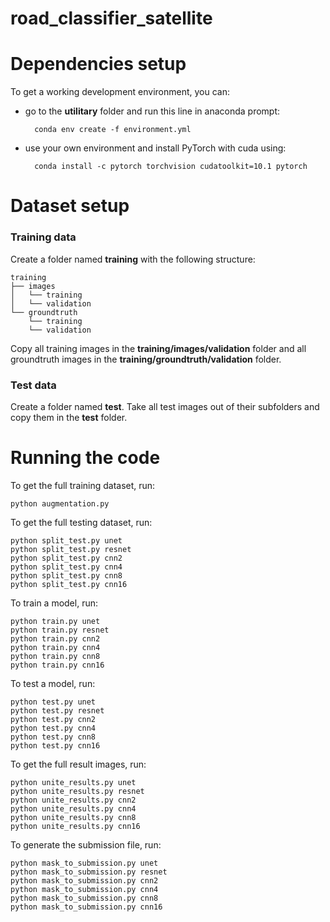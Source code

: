 # road_classifier_satellite

# Dependencies setup

To get a working development environment, you can:
- go to the **utilitary** folder and run this line in anaconda prompt: 

        conda env create -f environment.yml

- use your own environment and install PyTorch with cuda using:
  
        conda install -c pytorch torchvision cudatoolkit=10.1 pytorch


# Dataset setup


### Training data
Create a folder named **training** with the following structure:

    training
    ├── images
    │   └── training
    │   └── validation
    └── groundtruth
        └── training
        └── validation

Copy all training images in the **training/images/validation** folder and all groundtruth images in the **training/groundtruth/validation** folder.

### Test data
Create a folder named **test**.
Take all test images out of their subfolders and copy them in the **test** folder.


# Running the code

To get the full training dataset, run:

    python augmentation.py

To get the full testing dataset, run:

    python split_test.py unet
    python split_test.py resnet
    python split_test.py cnn2
    python split_test.py cnn4
    python split_test.py cnn8
    python split_test.py cnn16

To train a model, run:

    python train.py unet
    python train.py resnet
    python train.py cnn2
    python train.py cnn4
    python train.py cnn8
    python train.py cnn16

To test a model, run:

    python test.py unet
    python test.py resnet
    python test.py cnn2
    python test.py cnn4
    python test.py cnn8
    python test.py cnn16

To get the full result images, run:

    python unite_results.py unet
    python unite_results.py resnet
    python unite_results.py cnn2
    python unite_results.py cnn4
    python unite_results.py cnn8
    python unite_results.py cnn16

To generate the submission file, run:

    python mask_to_submission.py unet
    python mask_to_submission.py resnet
    python mask_to_submission.py cnn2
    python mask_to_submission.py cnn4
    python mask_to_submission.py cnn8
    python mask_to_submission.py cnn16
